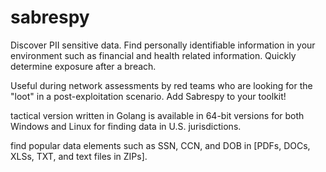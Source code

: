 # sabrespy

Discover PII sensitive data. Find personally identifiable information in your environment such as financial and health related information. Quickly determine exposure after a breach.

Useful during network assessments by red teams who are looking for the "loot" in a post-exploitation scenario. Add Sabrespy to your toolkit!

tactical version written in Golang is available in 64-bit versions for both Windows and Linux for finding data in U.S. jurisdictions.

find popular data elements such as SSN, CCN, and DOB in [PDFs, DOCs, XLSs, TXT, and text files in ZIPs].

